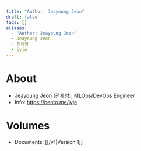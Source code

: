 ```yaml
---
title: "Author: Jeayoung Jeon"
draft: false
tags: []
aliases:
  - "Author: Jeayoung Jeon"
  - Jeayoung Jeon
  - 전제영
  - jyje
---
```

# About
- Jeayoung Jeon (전제영); MLOps/DevOps Engineer
- Info: https://bento.me/jyje


# Volumes
- Documents: [[/v1|Version 1]]
